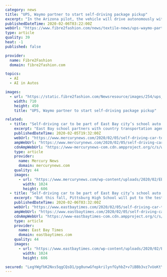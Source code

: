 ```yaml
---
category: news
title: "UPS, Waymo partner to start self-driving package pickup"
excerpt: "In the Arizona pilot, the vehicle will drive autonomously with a Waymo-trained driver on board to monitor operations. UPS invests in technologies that bolster its tightly integrated smart global logistics network. Over the last decade, the company has demonstrated leadership in advanced data analytics, artificial intelligence, autonomous drone ..."
publishedDateTime: 2020-02-06T03:22:00Z
webUrl: "https://www.fibre2fashion.com/news/textile-news/ups-waymo-partner-to-start-self-driving-package-pickup-254957-newsdetails.htm"
type: article
quality: 39
heat: -1
published: false

provider:
  name: Fibre2Fashion
  domain: fibre2fashion.com

topics:
  - AI
  - AI in Autos

images:
  - url: "https://static.fibre2fashion.com/Newsresource/images/254/ups_266546.jpg"
    width: 710
    height: 450
    title: "UPS, Waymo partner to start self-driving package pickup"

related:
  - title: "Self-driving car to be part of East Bay city’s school auto classes"
    excerpt: "East Bay school partners with country transportation agency, autonomous car maker to re-envision auto training program."
    publishedDateTime: 2020-02-05T19:32:00Z
    webUrl: "https://www.mercurynews.com/2020/02/05/self-driving-car-to-be-part-of-east-bay-citys-school-auto-classes/"
    ampWebUrl: "https://www.mercurynews.com/2020/02/05/self-driving-car-to-be-part-of-east-bay-citys-school-auto-classes/amp/"
    cdnAmpWebUrl: "https://www-mercurynews-com.cdn.ampproject.org/c/s/www.mercurynews.com/2020/02/05/self-driving-car-to-be-part-of-east-bay-citys-school-auto-classes/amp/"
    type: article
    provider:
      name: Mercury News
      domain: mercurynews.com
    quality: 44
    images:
      - url: "https://www.mercurynews.com/wp-content/uploads/2020/02/EBT-L-PITOLLI_72356810-2.jpg?w=1024&h=607"
        width: 1024
        height: 606
  - title: "Self-driving car to be part of East Bay city’s school auto classes"
    excerpt: "But this fall, Pittsburg High School will put to the test an auto class like no other when it launches its first advanced, hands-on course on repairing and maintaining self-driving electric vehicles. Helping the school to get into gear — and students learn about automobile careers — are the Contra Costa Transportation Authority and Local ..."
    publishedDateTime: 2020-02-06T03:32:00Z
    webUrl: "https://www.eastbaytimes.com/2020/02/05/self-driving-car-to-be-part-of-east-bay-citys-school-auto-classes/"
    ampWebUrl: "https://www.eastbaytimes.com/2020/02/05/self-driving-car-to-be-part-of-east-bay-citys-school-auto-classes/amp/"
    cdnAmpWebUrl: "https://www-eastbaytimes-com.cdn.ampproject.org/c/s/www.eastbaytimes.com/2020/02/05/self-driving-car-to-be-part-of-east-bay-citys-school-auto-classes/amp/"
    type: article
    provider:
      name: East Bay Times
      domain: eastbaytimes.com
    quality: 44
    images:
      - url: "https://www.eastbaytimes.com/wp-content/uploads/2020/02/EBT-L-PITOLLI_72356810.jpg?w=1024&h=607"
        width: 1024
        height: 606

secured: "LegYWgfbK2Nxs5qgCQsD1/pg0unwGfepkrilynfGyhbZ+v7iBBb3vz7vUoKtYvPz4RnaQHlVVhTHrVOFVyve3QOcFIj0lJ57ZmLe96z/RFEmnVI0mfhlZd2EvP6zO2XWnlmrBtbo3kngVBnVrOYvH7S/sa8GHcVj+tzauzECzGzKppLGuhwmFDz/oJsfF6vRxtCOiZOn0EInWpsf0Bf1JTfQl5ZuB+Rh9XmkZtZaIE6779F/sSt8R+tVo2+aQLkNDE21E57N7SeIzBMCSc2LYWq0y7XS905lk/RkZDZ2mUrhLeAnVpOvy0bNOuVUWLT9;d8ydr2upGVurrKWqrFpb/g=="
---
```



